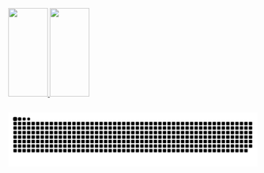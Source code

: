  <div>
  <a href="https://github.com/rafaballerini">
  <img height="180em" width="80em" src="https://github-readme-stats.vercel.app/api?username=mateusb123&show_icons=true&theme=dracula&include_all_commits=true&count_private=true"/>
  <img height="180em" width="80em" src="https://github-readme-stats.vercel.app/api/top-langs/?username=mateusb123&layout=compact&langs_count=16&theme=dracula"/>
</div>
  
  ##
 
<div>
 
  ![Snake animation](https://github.com/mateusb123/mateusb123/blob/output/github-contribution-grid-snake.svg)
 
</div>
